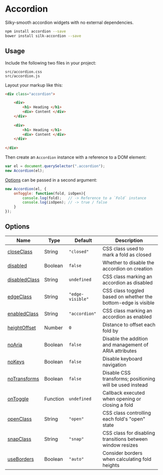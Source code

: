 Accordion
==============

Silky-smooth accordion widgets with no external dependencies.

```bash
npm install accordion --save
bower install silk-accordion --save
```

Usage
-----

Include the following two files in your project:

    src/accordion.css
    src/accordion.js


Layout your markup like this:

```html
<div class="accordion">

	<div>
		<h1> Heading </h1>
		<div> Content </div>
	</div>
	
	<div>
		<h1> Heading </h1>
		<div> Content </div>
	</div>
	
</div>
```


Then create an `Accordion` instance with a reference to a DOM element:
```js
var el = document.querySelector(".accordion");
new Accordion(el);
```

[Options](docs/options.md) can be passed in a second argument:
```js
new Accordion(el, {
    onToggle: function(fold, isOpen){
        console.log(fold);   // -> Reference to a `Fold` instance
        console.log(isOpen); // -> true / false
    }
});
```

Options
-------

| Name                                           | Type     | Default          | Description                                                     |
|------------------------------------------------|----------|------------------|-----------------------------------------------------------------|
| [closeClass](docs/options.md#closeclass)       | String   | `"closed"`       | CSS class used to mark a fold as closed                         |
| [disabled](docs/options.md#disabled)           | Boolean  | `false`          | Whether to disable the accordion on creation                    |
| [disabledClass](docs/options.md#disabledclass) | String   | `undefined`      | CSS class marking an accordion as disabled                      |
| [edgeClass](docs/options.md#edgeclass)         | String   | `"edge-visible"` | CSS class toggled based on whether the bottom-edge is visible   |
| [enabledClass](docs/options.md#enabledclass)   | String   | `"accordion"`    | CSS class marking an accordion as enabled                       |
| [heightOffset](docs/options.md#heightoffset)   | Number   | `0`              | Distance to offset each fold by                                 |
| [noAria](docs/options.md#noaria)               | Boolean  | `false`          | Disable the addition and management of ARIA attributes          |
| [noKeys](docs/options.md#nokeys)               | Boolean  | `false`          | Disable keyboard navigation                                     |
| [noTransforms](docs/options.md#notransforms)   | Boolean  | `false`          | Disable CSS transforms; positioning will be used instead        |
| [onToggle](docs/options.md#ontoggle)           | Function | `undefined`      | Callback executed when opening or closing a fold                |
| [openClass](docs/options.md#openclass)         | String   | `"open"`         | CSS class controlling each fold's "open" state                  |
| [snapClass](docs/options.md#snapclass)         | String   | `"snap"`         | CSS class for disabling transitions between window resizes      |
| [useBorders](docs/options.md#useborders)       | Boolean  | `"auto"`         | Consider borders when calculating fold heights                  |
